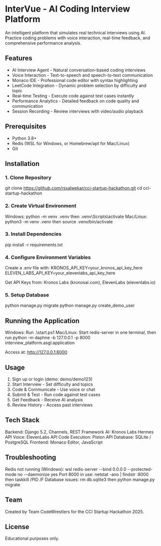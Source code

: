 ﻿# InterVue - AI Coding Interview Platform

An intelligent platform that simulates real technical interviews using AI. Practice coding problems with voice interaction, real-time feedback, and comprehensive performance analysis.

## Features

- AI Interview Agent - Natural conversation-based coding interviews
- Voice Interaction - Text-to-speech and speech-to-text communication  
- Monaco IDE - Professional code editor with syntax highlighting
- LeetCode Integration - Dynamic problem selection by difficulty and topic
- Real-time Testing - Execute code against test cases instantly
- Performance Analytics - Detailed feedback on code quality and communication
- Session Recording - Review interviews with video/audio playback

## Prerequisites

- Python 3.8+
- Redis (WSL for Windows, or Homebrew/apt for Mac/Linux)
- Git

## Installation

### 1. Clone Repository
git clone https://github.com/rssalwekar/cci-startup-hackathon.git
cd cci-startup-hackathon

### 2. Create Virtual Environment
Windows: python -m venv .venv then .venv\Scripts\activate
Mac/Linux: python3 -m venv .venv then source .venv/bin/activate

### 3. Install Dependencies
pip install -r requirements.txt

### 4. Configure Environment Variables
Create a .env file with:
KRONOS_API_KEY=your_kronos_api_key_here
ELEVEN_LABS_API_KEY=your_elevenlabs_api_key_here

Get API Keys from: Kronos Labs (kronosai.com), ElevenLabs (elevenlabs.io)

### 5. Setup Database
python manage.py migrate
python manage.py create_demo_user

## Running the Application

Windows: Run .\start.ps1
Mac/Linux: Start redis-server in one terminal, then run python -m daphne -b 127.0.0.1 -p 8000 interview_platform.asgi:application

Access at: http://127.0.0.1:8000

## Usage

1. Sign up or login (demo: demo/demo123)
2. Start Interview - Set difficulty and topics
3. Code & Communicate - Use voice or chat
4. Submit & Test - Run code against test cases
5. Get Feedback - Receive AI analysis
6. Review History - Access past interviews

## Tech Stack

Backend: Django 5.2, Channels, REST Framework
AI: Kronos Labs Hermes API
Voice: ElevenLabs API
Code Execution: Piston API
Database: SQLite / PostgreSQL
Frontend: Monaco Editor, JavaScript

## Troubleshooting

Redis not running (Windows): wsl redis-server --bind 0.0.0.0 --protected-mode no --daemonize yes
Port 8000 in use: netstat -ano | findstr :8000 then taskkill /PID <PID> /F
Database issues: rm db.sqlite3 then python manage.py migrate

## Team

Created by Team CodeWrestlers for the CCI Startup Hackathon 2025.

## License

Educational purposes only.
